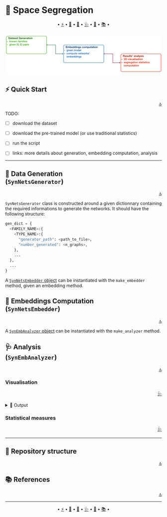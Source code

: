 <a class="anchor" id="top"></a>
# 🔭 Space Segregation
<p align="center">
 • <a href="#quick_start">⚡️</a>
 • <a href="#data">💾</a>
 • <a href="#embed">📍</a>
 • <a href="#analysis">🩺</a>
 • <a href="#structure">🌵</a>
 • <a href="#references">📚</a>
 •
</p>

![](../illustrations/space_seg/space_seg_quick_pipe.png)

<a class="anchor" id="quick_start"></a>
## ⚡️ Quick Start
<p align="right"><a href="#top">🔝</a></p>

TODO:
- [ ] download the dataset
- [ ] download the pre-trained model (or use traditional statistics)
- [ ] run the script
- [ ] links: more details about generation, embedding computation, analysis


---
<a class="anchor" id="data"></a>
## 💾 Data Generation <br>(`SynNetsGenerator`)
<p align="right"><a href="#top">🔝</a></p>

`SynNetsGenerator` class is constructed around a given dictionnary containing the required informations to generate the networks. It should have the following structure:
```python
gen_dict = {
  <FAMILY_NAME>:{
    <TYPE_NAME>:{
      "generator_path": <path_to_file>,
      "number_generated": <n_graphs>,
    },
    ...
  },
  ...
}
```

A [`SynNetsEmbedder` object](#embed) can be instantiated with the `make_embedder` method, given an embedding method.

<a class="anchor" id="embed"></a>
## 📍 Embeddings Computation <br>(`SynNetsEmbedder`)
<p align="right"><a href="#top">🔝</a></p>

A [`SynEmbAnalyzer` object](#analysis) can be instantiated with the `make_analyzer` method.

<a class="anchor" id="analysis"></a>
## 🩺 Analysis <br>(`SynEmbAnalyzer`)
<p align="right"><a href="#top">🔝</a></p>

<a class="anchor" id="analysis_visu"></a>
### Visualisation
<p align="right"><a href="#analysis">🩺</a></p>

<details><summary>🔮 Output</summary><br/>
<p align="center">
  <picture>
    <source media="(prefers-color-scheme: light)" srcset="../illustrations/space_seg/GrMAE_vGCN_v100_space.gif">
    <source media="(prefers-color-scheme: dark)" srcset="../illustrations/space_seg/GrMAE_vGCN_v100_space.gif">
    <img width=90% alt="Animated Space Discrimination with GraphMAE on 100-nodes networks.">
  </picture>
</p>
</details>

<a class="anchor" id="analysis_stats"></a>
### Statistical measures
<p align="right"><a href="#analysis">🩺</a></p>

---
<a class="anchor" id="structure"></a>
## 🌵 Repository structure
<p align="right"><a href="#top">🔝</a></p>

<a class="anchor" id="references"></a>
## 📚 References
<p align="right"><a href="#top">🔝</a></p>


---
<p align="center">
 • <a href="#quick_start">⚡️</a>
 • <a href="#data">💾</a>
 • <a href="#embed">📍</a>
 • <a href="#analysis">🩺</a>
 • <a href="#structure">🌵</a>
 • <a href="#references">📚</a>
 •
</p>
